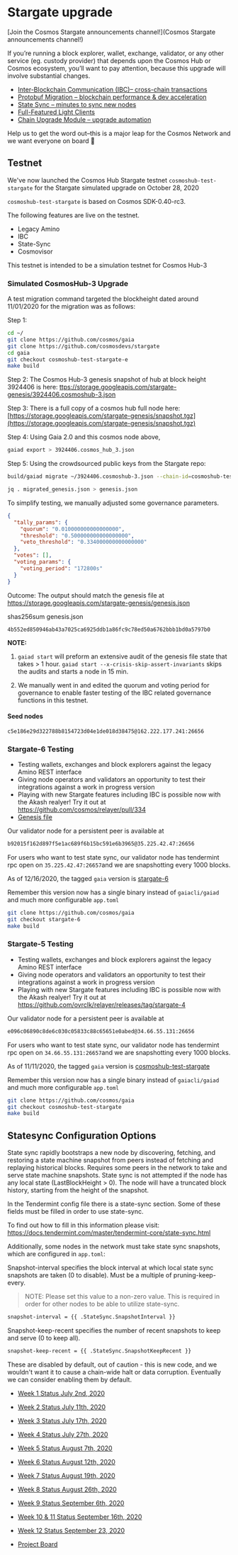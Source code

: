 # Stargate upgrade

[Join the Cosmos Stargate announcements channel!](Cosmos Stargate announcements channel!)

If you’re running a block explorer, wallet, exchange, validator, or any other service (eg. custody provider) that depends upon the Cosmos Hub or Cosmos ecosystem, you’ll want to pay attention, because this upgrade will involve substantial changes.

- [Inter-Blockchain Communication (IBC)– cross-chain transactions](https://figment.network/resources/cosmos-stargate-upgrade-overview/#ibc)
- [Protobuf Migration – blockchain performance & dev acceleration](https://figment.network/resources/cosmos-stargate-upgrade-overview/#proto)
- [State Sync – minutes to sync new nodes](https://figment.network/resources/cosmos-stargate-upgrade-overview/#sync)
- [Full-Featured Light Clients](https://figment.network/resources/cosmos-stargate-upgrade-overview/#light)
- [Chain Upgrade Module – upgrade automation](https://figment.network/resources/cosmos-stargate-upgrade-overview/#upgrade)

Help us to get the word out–this is a major leap for the Cosmos Network and we want everyone on board 🚀

## Testnet

We've now launched the Cosmos Hub Stargate testnet `cosmoshub-test-stargate` for the Stargate simulated upgrade on October 28, 2020

`cosmoshub-test-stargate` is based on Cosmos SDK-0.40-rc3.

The following features are live on the testnet.

- Legacy Amino
- IBC
- State-Sync
- Cosmovisor

This testnet is intended to be a simulation testnet for Cosmos Hub-3

### Simulated CosmosHub-3 Upgrade

A test migration command targeted the blockheight dated around 11/01/2020 for the migration was as follows:

Step 1:

```bash
cd ~/
git clone https://github.com/cosmos/gaia
git clone https://github.com/cosmosdevs/stargate
cd gaia
git checkout cosmoshub-test-stargate-e
make build
```

Step 2: The Cosmos Hub-3 genesis snapshot of hub at block height 3924406 is here: [ttps://storage.googleapis.com/stargate-genesis/3924406.cosmoshub-3.json](ttps://storage.googleapis.com/stargate-genesis/3924406.cosmoshub-3.json)

Step 3: There is a full copy of a cosmos hub full node here: [https://storage.googleapis.com/stargate-genesis/snapshot.tgz](https://storage.googleapis.com/stargate-genesis/snapshot.tgz)

Step 4: Using Gaia 2.0 and this cosmos node above,

```bash
gaiad export > 3924406.cosmos_hub_3.json
```

Step 5: Using the crowdsourced public keys from the Stargate repo:

```bash
build/gaiad migrate ~/3924406.cosmoshub-3.json --chain-id=cosmoshub-test-stargate-d --initial-height 3924407 --replacement-cons-keys ~/stargate/validator_replacement.json > migrated_genesis.json

jq . migrated_genesis.json > genesis.json
```

To simplify testing, we manually adjusted some governance parameters.

```json
{
  "tally_params": {
    "quorum": "0.010000000000000000",
    "threshold": "0.500000000000000000",
    "veto_threshold": "0.334000000000000000"
  },
  "votes": [],
  "voting_params": {
    "voting_period": "172800s"
  }
}
```

Outcome: The output should match the genesis file at https://storage.googleapis.com/stargate-genesis/genesis.json

shas256sum genesis.json

`4b552ed850946ab43a7025ca6925ddb1a86fc9c78ed50a6762bbb1bd0a5797b0`

**NOTE:**

1. `gaiad start` will preform an extensive audit of the genesis file state that takes > 1 hour. `gaiad start --x-crisis-skip-assert-invariants` skips the audits and starts a node in 15 min.

2. We manually went in and edited the quorum and voting period for governance to enable faster testing of the IBC related governance functions in this testnet.

#### Seed nodes

`c5e186e29d322788b8154723d04e1de018d38475@162.222.177.241:26656`


### Stargate-6 Testing

- Testing wallets, exchanges and block explorers against the legacy Amino REST interface
- Giving node operators and validators an opportunity to test their integrations against a work in progress version
- Playing with new Stargate features including IBC is possible now with the Akash realyer! Try it out at https://github.com/cosmos/relayer/pull/334
- [Genesis file](genesis-stargate-6.json)

Our validator node for a persistent peer is available at

```bash
b92015f162d897f5e1ac689f6b15bc591e6b3965@35.225.42.47:26656
```

For users who want to test state sync, our validator node has tendermint rpc open on `35.225.42.47:26657`and we are snapshotting every 1000 blocks.

As of 12/16/2020, the tagged `gaia` version is [stargate-6](https://github.com/cosmos/gaia/tree/stargate-6)

Remember this version now has a single binary instead of `gaiacli/gaiad` and much more configurable `app.toml`

```bash
git clone https://github.com/cosmos/gaia
git checkout stargate-6
make build
```






### Stargate-5 Testing

- Testing wallets, exchanges and block explorers against the legacy Amino REST interface
- Giving node operators and validators an opportunity to test their integrations against a work in progress version
- Playing with new Stargate features including IBC is possible now with the Akash realyer! Try it out at https://github.com/ovrclk/relayer/releases/tag/stargate-4

Our validator node for a persistent peer is available at

```bash
e096c06890c8de6c030c05833c88c65651e0abed@34.66.55.131:26656
```

For users who want to test state sync, our validator node has tendermint rpc open on `34.66.55.131:26657`and we are snapshotting every 1000 blocks.

As of 11/11/2020, the tagged `gaia` version is [cosmoshub-test-stargate](https://github.com/cosmos/gaia/tree/cosmoshub-test-stargate)

Remember this version now has a single binary instead of `gaiacli/gaiad` and much more configurable `app.toml`

```bash
git clone https://github.com/cosmos/gaia
git checkout cosmoshub-test-stargate
make build
```

## Statesync Configuration Options

State sync rapidly bootstraps a new node by discovering, fetching, and restoring a state machine snapshot from peers instead of fetching and replaying historical blocks. Requires some peers in the network to take and serve state machine snapshots. State sync is not attempted if the node has any local state (LastBlockHeight > 0). The node will have a truncated block history, starting from the height of the snapshot.

In the Tendermint config file there is a state-sync section. Some of these fields must be filled in order to use state-sync.

To find out how to fill in this information please visit: <https://docs.tendermint.com/master/tendermint-core/state-sync.html>

Additionally, some nodes in the network must take state sync snapshots, which are configured in `app.toml`:

Snapshot-interval specifies the block interval at which local state sync snapshots are taken (0 to disable). Must be a multiple of pruning-keep-every.

> NOTE: Please set this value to a non-zero value. This is required in order for other nodes to be able to utilize state-sync.

```bash
snapshot-interval = {{ .StateSync.SnapshotInterval }}
```

Snapshot-keep-recent specifies the number of recent snapshots to keep and serve (0 to keep all).

```bash
snapshot-keep-recent = {{ .StateSync.SnapshotKeepRecent }}
```

These are disabled by default, out of caution - this is new code, and we wouldn't want it to cause a chain-wide halt or data corruption. Eventually we can consider enabling them by default.

- [Week 1 Status July 2nd, 2020](week1.md)
- [Week 2 Status July 11th, 2020](week2.md)
- [Week 3 Status July 17th, 2020](week3.md)
- [Week 4 Status July 27th, 2020](week4.md)
- [Week 5 Status August 7th, 2020](week5.md)
- [Week 6 Status August 12th, 2020](week6.md)
- [Week 7 Status August 19th, 2020](week7.md)
- [Week 8 Status August 26th, 2020](week8.md)
- [Week 9 Status September 6th, 2020](week9.md)
- [Week 10 & 11 Status September 16th, 2020](week10_11.md)
- [Week 12 Status September 23, 2020](week12.md)

- [Project Board](https://github.com/orgs/cosmosdevs/projects/1)
